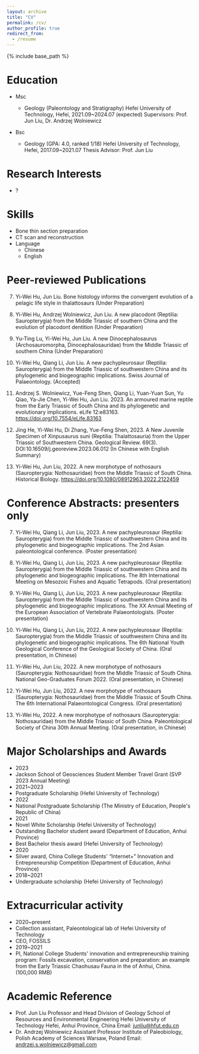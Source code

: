 ```yaml
---
layout: archive
title: "CV"
permalink: /cv/
author_profile: true
redirect_from:
  - /resume
---
```


{% include base_path %}

Education
======
* Msc
  * Geology (Paleontology and Stratigraphy)
             Hefei University of Technology, Hefei, 2021.09~2024.07 (expected) 
             Supervisors: Prof. Jun Liu, Dr. Andrzej Wolniewicz

* Bsc
  * Geology (GPA: 4.0, ranked 1/18)
             Hefei University of Technology, Hefei, 2017.09~2021.07 
             Thesis Advisor: Prof. Jun Liu


Research Interests
======
* ?


Skills
======
* Bone thin section preparation
* CT scan and reconstruction
* Language
  * Chinese
  * English

Peer-reviewed Publications
======
7. Yi-Wei Hu, Jun Liu. Bone histology informs the convergent evolution of a pelagic life style in thalattosaurs (Under Preparation)

6. Yi-Wei Hu, Andrzej Wolniewicz, Jun Liu. A new placodont (Reptilia: Sauropterygia) from the Middle Triassic of southern China and the evolution of placodont dentition (Under Preparation)

5. Yu-Ting Lu, Yi-Wei Hu, Jun Liu. A new Dinocephalosaurus (Archosauromorpha, Dinocephalosauridae) from the Middle Triassic of southern China (Under Preparation)
  
4. Yi-Wei Hu, Qiang Li, Jun Liu. A new pachypleurosaur (Reptilia: Sauropterygia) from the Middle Triassic of southwestern China and its phylogenetic and biogeographic implications. Swiss Journal of Palaeontology. (Accepted)
  
3. Andrzej S. Wolniewicz, Yue-Feng Shen, Qiang Li, Yuan-Yuan Sun, Yu Qiao, Ya-Jie Chen, Yi-Wei Hu, Jun Liu. 2023. An armoured marine reptile from the Early Triassic of South China and its phylogenetic and evolutionary implications. eLife 12:e83163. https://doi.org/10.7554/eLife.83163
   
2. Jing He, Yi-Wei Hu, Di Zhang, Yue-Feng Shen, 2023. A New Juvenile Specimen of Xinpusaurus suni (Reptilia: Thalattosauria) from the Upper Triassic of Southwestern China. Geological Review. 69(3). DOI:10.16509/j.georeview.2023.06.012 (In Chinese with English Summary)
   
1. Yi-Wei Hu, Jun Liu, 2022. A new morphotype of nothosaurs (Sauropterygia: Nothosauridae) from the Middle Triassic of South China. Historical Biology. https://doi.org/10.1080/08912963.2022.2122459  

  
Conference Abstracts: presenters only
======
7. Yi-Wei Hu, Qiang Li, Jun Liu, 2023. A new pachypleurosaur (Reptilia: Sauropterygia) from the Middle Triassic of southwestern China and its phylogenetic and biogeographic implications. The 2nd Asian paleontological conference. (Poster presentation)
   
6. Yi-Wei Hu, Qiang Li, Jun Liu, 2023. A new pachypleurosaur (Reptilia: Sauropterygia) from the Middle Triassic of southwestern China and its phylogenetic and biogeographic implications. The 8th International Meeting on Mesozoic Fishes and Aquatic Tetrapods. (Oral presentation)
   
5. Yi-Wei Hu, Qiang Li, Jun Liu, 2023. A new pachypleurosaur (Reptilia: Sauropterygia) from the Middle Triassic of southwestern China and its phylogenetic and biogeographic implications. The XX Annual Meeting of the European Association of Vertebrate Palaeontologists. (Poster presentation)
   
4. Yi-Wei Hu, Qiang Li, Jun Liu, 2022. A new pachypleurosaur (Reptilia: Sauropterygia) from the Middle Triassic of southwestern China and its phylogenetic and biogeographic implications. The 6th National Youth Geological Conference of the Geological Society of China. (Oral presentation, in Chinese)
   
3. Yi-Wei Hu, Jun Liu, 2022. A new morphotype of nothosaurs (Sauropterygia: Nothosauridae) from the Middle Triassic of South China. National Geo-Graduates Forum 2022. (Oral presentation, in Chinese)
   
2. Yi-Wei Hu, Jun Liu, 2022. A new morphotype of nothosaurs (Sauropterygia: Nothosauridae) from the Middle Triassic of South China. The 6th International Palaeontological Congress. (Oral presentation)
   
1. Yi-Wei Hu, 2022. A new morphotype of nothosaurs (Sauropterygia: Nothosauridae) from the Middle Triassic of South China. Paleontological Society of China 30th Annual Meeting. (Oral presentation, in Chinese)

  
Major Scholarships and Awards
======
* 2023
 * Jackson School of Geosciences Student Member Travel Grant (SVP 2023 Annual Meeting)
* 2021~2023
 * Postgraduate Scholarship (Hefei University of Technology)	
*	2022
 * National Postgraduate Scholarship (The Ministry of Education, People's Republic of China)
* 2021
 * Novel White Scholarship (Hefei University of Technology)	
 * Outstanding Bachelor student award (Department of Education, Anhui Province)	
 * Best Bachelor thesis award (Hefei University of Technology)	
* 2020
 * Silver award, China College Students' “Internet+” Innovation and Entrepreneurship Competition (Department of Education, Anhui Province)
* 2018~2021
 * Undergraduate scholarship (Hefei University of Technology)	

  
Extracurricular activity
======
* 2020~present
 * Collection assistant, Paleontological lab of Hefei University of Technology	
 * CEO, FOSSILS
* 2019~2021
 * PI, National College Students' innovation and entrepreneurship training program: Fossils excavation, conservation and preparation: an example from the Early Triassic Chaohusau Fauna in the of Anhui, China. (100,000 RMB)	

Academic Reference
======
* Prof. Jun Liu
Professor and Head
Division of Geology
School of Resources and Environmental Engineering
Hefei University of Technology
Hefei, Anhui Province, China 
Email: junliu@hfut.edu.cn
* Dr. Andrzej Wolniewicz
Assistant Professor
Institute of Paleobiology, Polish Academy of Sciences
Warsaw, Poland
Email: andrzej.s.wolniewicz@gmail.com
